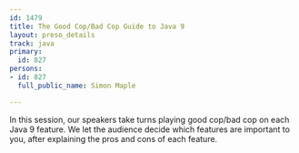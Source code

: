 ```yaml
---
id: 1479
title: The Good Cop/Bad Cop Guide to Java 9
layout: preso_details
track: java
primary:
  id: 827
persons:
- id: 827
  full_public_name: Simon Maple

---
```

In this session, our speakers take turns playing good cop/bad cop on each Java 9 feature. We let the audience decide which features are important to you, after explaining the pros and cons of each feature. 